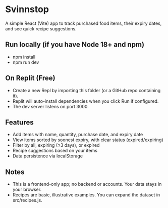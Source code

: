 # Svinnstop

A simple React (Vite) app to track purchased food items, their expiry dates, and see quick recipe suggestions.

## Run locally (if you have Node 18+ and npm)
- npm install
- npm run dev

## On Replit (Free)
- Create a new Repl by importing this folder (or a GitHub repo containing it).
- Replit will auto-install dependencies when you click Run if configured.
- The dev server listens on port 3000.

## Features
- Add items with name, quantity, purchase date, and expiry date
- View items sorted by soonest expiry, with clear status (expired/expiring)
- Filter by all, expiring (≤3 days), or expired
- Recipe suggestions based on your items
- Data persistence via localStorage

## Notes
- This is a frontend-only app; no backend or accounts. Your data stays in your browser.
- Recipes are basic, illustrative examples. You can expand the dataset in src/recipes.js.
